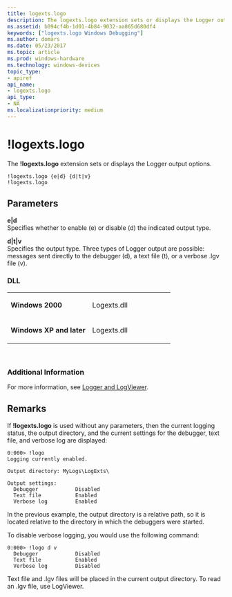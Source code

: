 ```yaml
---
title: logexts.logo
description: The logexts.logo extension sets or displays the Logger output options.
ms.assetid: b094cf4b-1d01-4b84-9032-aa865d680df4
keywords: ["logexts.logo Windows Debugging"]
ms.author: domars
ms.date: 05/23/2017
ms.topic: article
ms.prod: windows-hardware
ms.technology: windows-devices
topic_type:
- apiref
api_name:
- logexts.logo
api_type:
- NA
ms.localizationpriority: medium
---
```


# !logexts.logo


The **!logexts.logo** extension sets or displays the Logger output options.

```
!logexts.logo {e|d} {d|t|v} 
!logexts.logo 
```

## <span id="ddk__logexts_logo_dbg"></span><span id="DDK__LOGEXTS_LOGO_DBG"></span>Parameters


<span id="_______e_d"></span><span id="_______E_D"></span> **e|d**  
Specifies whether to enable (e) or disable (d) the indicated output type.

<span id="_______d_t_v"></span><span id="_______D_T_V"></span> **d|t|v**  
Specifies the output type. Three types of Logger output are possible: messages sent directly to the debugger (d), a text file (t), or a verbose .lgv file (v).

### <span id="DLL"></span><span id="dll"></span>DLL

<table>
<colgroup>
<col width="50%" />
<col width="50%" />
</colgroup>
<tbody>
<tr class="odd">
<td align="left"><p><strong>Windows 2000</strong></p></td>
<td align="left"><p>Logexts.dll</p></td>
</tr>
<tr class="even">
<td align="left"><p><strong>Windows XP and later</strong></p></td>
<td align="left"><p>Logexts.dll</p></td>
</tr>
</tbody>
</table>

 

### <span id="Additional_Information"></span><span id="additional_information"></span><span id="ADDITIONAL_INFORMATION"></span>Additional Information

For more information, see [Logger and LogViewer](logger-and-logviewer.md).

Remarks
-------

If **!logexts.logo** is used without any parameters, then the current logging status, the output directory, and the current settings for the debugger, text file, and verbose log are displayed:

```
0:000> !logo
Logging currently enabled.

Output directory: MyLogs\LogExts\

Output settings:
  Debugger            Disabled
  Text file           Enabled
  Verbose log         Enabled
```

In the previous example, the output directory is a relative path, so it is located relative to the directory in which the debuggers were started.

To disable verbose logging, you would use the following command:

```
0:000> !logo d v
  Debugger            Disabled
  Text file           Enabled
  Verbose log         Disabled
```

Text file and .lgv files will be placed in the current output directory. To read an .lgv file, use LogViewer.

 

 





